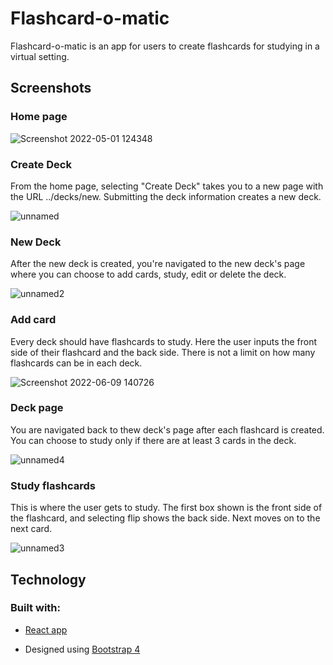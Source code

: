 # Flashcard-o-matic 

Flashcard-o-matic is an app for users to create flashcards for studying in a virtual setting.


## Screenshots

### Home page

![Screenshot 2022-05-01 124348](https://user-images.githubusercontent.com/100054403/172914018-040929e2-3391-4240-ae3e-2436ddc7da18.png)

### Create Deck
From the home page, selecting "Create Deck" takes you to a new page with the URL ../decks/new. Submitting the deck information creates a new deck.

![unnamed](https://user-images.githubusercontent.com/100054403/172914407-91ae6164-b89f-4a03-b9c1-effcf0537000.png)

### New Deck
After the new deck is created, you're navigated to the new deck's page where you can choose to add cards, study, edit or delete the deck.

![unnamed2](https://user-images.githubusercontent.com/100054403/172914624-e3617a38-c60a-47a3-a3b0-48eb6cbb8b69.png)

### Add card
Every deck should have flashcards to study. Here the user inputs the front side of their flashcard and the back side. There is not a limit on how many flashcards can be in each deck.

![Screenshot 2022-06-09 140726](https://user-images.githubusercontent.com/100054403/172915162-ee5cf58f-c366-4de8-b312-be354e84a28e.png)

### Deck page
You are navigated back to thew deck's page after each flashcard is created. You can choose to study only if there are at least 3 cards in the deck.

![unnamed4](https://user-images.githubusercontent.com/100054403/172914727-43bc50e5-b218-4608-81a5-b6b77d8b0807.png)


### Study flashcards
This is where the user gets to study. The first box shown is the front side of the flashcard, and selecting flip shows the back side. Next moves on to the next card.

![unnamed3](https://user-images.githubusercontent.com/100054403/172914785-64da9b26-66ea-4c2b-bca7-ea0773352799.png)


## Technology

### Built with:

- [React app](https://github.com/facebook/create-react-app)

- Designed using [Bootstrap 4](https://getbootstrap.com/)
